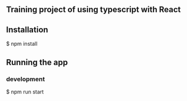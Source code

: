 

## Training project of using typescript with React

## Installation
$ npm install
## Running the app
### development
$ npm run start



